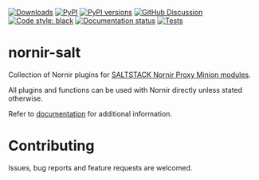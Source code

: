 [![Downloads][pepy-downloads-badge]][pepy-downloads-link]
[![PyPI][pypi-latest-release-badge]][pypi-latest-release-link]
[![PyPI versions][pypi-pyversion-badge]][pypi-pyversion-link]
[![GitHub Discussion][github-discussions-badge]][github-discussions-link]
[![Code style: black][black-badge]][black-link]
[![Documentation status][readthedocs-badge]][readthedocs-link]
[![Tests][github-tests-badge]][github-tests-link]

# nornir-salt

Collection of Nornir plugins for [SALTSTACK Nornir Proxy Minion modules](https://github.com/dmulyalin/salt-nornir).

All plugins and functions can be used with Nornir directly unless stated otherwise.

Refer to [documentation](https://nornir-salt.readthedocs.io/en/latest/) for additional information.

# Contributing

Issues, bug reports and feature requests are welcomed.

[github-discussions-link]:     https://github.com/dmulyalin/nornir-salt/discussions
[github-discussions-badge]:    https://img.shields.io/static/v1?label=Discussions&message=Ask&color=blue&logo=github
[black-badge]:                 https://img.shields.io/badge/code%20style-black-000000.svg
[black-link]:                  https://github.com/psf/black
[pypi-pyversion-link]:         https://pypi.python.org/pypi/nornir-salt/
[pypi-pyversion-badge]:        https://img.shields.io/pypi/pyversions/nornir-salt.svg
[pepy-downloads-link]:         https://pepy.tech/project/nornir-salt
[pepy-downloads-badge]:        https://pepy.tech/badge/nornir-salt
[readthedocs-link]:            http://nornir-salt.readthedocs.io/?badge=latest
[readthedocs-badge]:           https://readthedocs.org/projects/nornir-salt/badge/?version=latest
[github-tests-badge]:          https://github.com/dmulyalin/nornir-salt/actions/workflows/main.yml/badge.svg
[github-tests-link]:           https://github.com/dmulyalin/nornir-salt/actions
[pypi-latest-release-badge]:   https://img.shields.io/pypi/v/nornir-salt.svg
[pypi-latest-release-link]:    https://pypi.python.org/pypi/nornir-salt
